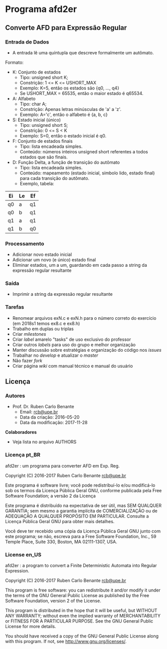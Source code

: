 # Programa afd2er #

## Converte AFD para Expressão Regular ##

### Entrada de Dados ###

* A entrada lê uma quíntupla que descreve formalmente um autômato.

Formato:

- K: Conjunto de estados
    - Tipo: unsigned short K;
    - Constrição: 1 <= K <= USHORT\_MAX
    - Exemplo: K=5, então os estados são {q0, ..., q4}
    - Se USHORT\_MAX = 65535, então o maior estado é q65534.
- A: Alfabeto
    - Tipo: char A;
    - Constrição: Apenas letras minúsculas de 'a' a 'z'.
    - Exemplo: A='c', então o alfabeto é {a, b, c}
- S: Estado inicial (único)
    - Tipo: unsigned short S;
    - Constrição: 0 <= S < K
    - Exemplo: S=0, então o estado inicial é q0.
- F: Conjunto de estados finais
    - Tipo: lista encadeada simples.
    - Conteúdo: números inteiros unsigned short referentes a todos estados que são finais.
- D: Função Delta, a função de transição do autômato
    - Tipo: lista encadeada simples.
    - Conteúdo: mapeamento (estado inicial, símbolo lido, estado final) para cada transição do autômato.
    - Exemplo, tabela:

| Ei | Le | Ef |
|----|----|----|
| q0 |  a | q1 |
| q0 |  b | q1 |
| q1 |  a | q1 |
| q1 |  b | q0 |

### Processamento ###

- Adicionar novo estado inicial
- Adicionar um novo (e único) estado final
- Eliminar estados, um a um, guardando em cada passo a string da expressão regular resultante

### Saída ###

- Imprimir a string da expressão regular resultante

### Tarefas

- Renomear arquivos exN.c e exN.h para o número correto do exercício (em 2018s1 temos ex8.c e ex8.h)
- Trabalho em duplas ou triplas
- Criar _milestones_
- Criar _label_ amarelo "tasks" de uso exclusivo do professor
- Criar outros _labels_ para uso do grupo e melhor organização
- Manter discussão sobre estratégias e organização do código nos _issues_
- Trabalhar no _develop_ e atualizar o _master_
- Não fazer _fork_
- Criar página _wiki_ com manual técnico e manual do usuário

## Licença ##

### Autores ###

* Prof. Dr. Ruben Carlo Benante
    - Email: <rcb@upe.br>
    - Data da criação: 2016-05-20
    - Data da modificação: 2017-11-28

**Colaboradores**

* Veja lista no arquivo AUTHORS

### Licença pt\_BR ###

afd2er : um programa para converter AFD em Exp. Reg.

Copyright (C) 2016-2017 Ruben Carlo Benante <rcb@upe.br>

Este programa é software livre; você pode redistribuí-lo e/ou
modificá-lo sob os termos da Licença Pública Geral GNU, conforme
publicada pela Free Software Foundation; a versão 2 da Licença 

Este programa é distribuído na expectativa de ser útil, mas SEM
QUALQUER GARANTIA; sem mesmo a garantia implícita de
COMERCIALIZAÇÃO ou de ADEQUAÇÃO A QUALQUER PROPÓSITO EM
PARTICULAR. Consulte a Licença Pública Geral GNU para obter mais
detalhes.

Você deve ter recebido uma cópia da Licença Pública Geral GNU
junto com este programa; se não, escreva para a Free Software
Foundation, Inc., 59 Temple Place, Suite 330, Boston, MA
02111-1307, USA.

### License en\_US ###

afd2er : a program to convert a Finite Deterministic Automata into Regular Expression.

Copyright (C) 2016-2017 Ruben Carlo Benante <rcb@upe.br>

This program is free software: you can redistribute it and/or modify
it under the terms of the GNU General Public License as published by
the Free Software Foundation, version 2 of the License.

This program is distributed in the hope that it will be useful,
but WITHOUT ANY WARRANTY; without even the implied warranty of
MERCHANTABILITY or FITNESS FOR A PARTICULAR PURPOSE.  See the
GNU General Public License for more details.

You should have received a copy of the GNU General Public License
along with this program.  If not, see <http://www.gnu.org/licenses/>.

